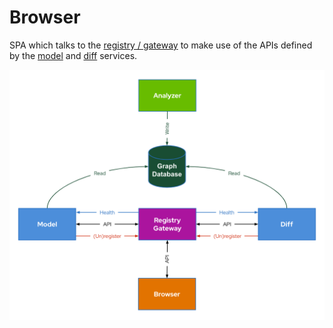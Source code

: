 # Browser

SPA which talks to the [registry / gateway](https://github.com/model-graph-tools/registry) to make use of the APIs defined by the [model](https://github.com/model-graph-tools/model) and [diff](https://github.com/model-graph-tools/diff) services.

![Model Graph Tools](https://raw.githubusercontent.com/model-graph-tools/site/main/assets/tools.png "Model Graph Tools")
